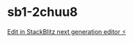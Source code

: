 # sb1-2chuu8

[Edit in StackBlitz next generation editor ⚡️](https://stackblitz.com/~/github.com/marcfest/sb1-2chuu8)